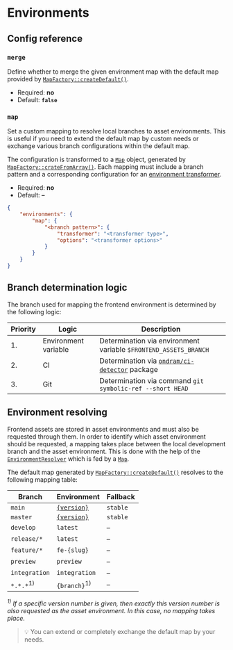 # Environments

## Config reference

### `merge`

Define whether to merge the given environment map with the default
map provided by [`MapFactory::createDefault()`](../../src/Asset/Environment/Map/MapFactory.php).

* Required: **no**
* Default: **`false`**

### `map`

Set a custom mapping to resolve local branches to asset environments.
This is useful if you need to extend the default map by custom needs
or exchange various branch configurations within the default map.

The configuration is transformed to a [`Map`](../../src/Asset/Environment/Map/Map.php)
object, generated by [`MapFactory::crateFromArray()`](../../src/Asset/Environment/Map/MapFactory.php).
Each mapping must include a branch pattern and a corresponding
configuration for an [environment transformer](../components/environment-transformers.md).

* Required: **no**
* Default: **–**

```json
{
    "environments": {
        "map": {
            "<branch pattern>": {
                "transformer": "<transformer type>",
                "options": "<transformer options>"
            }
        }
    }
}
```

## Branch determination logic

The branch used for mapping the frontend environment is determined by the following logic:

| Priority | Logic                | Description                                                      |
|----------|----------------------|------------------------------------------------------------------|
| 1.       | Environment variable | Determination via environment variable `$FRONTEND_ASSETS_BRANCH` |
| 2.       | CI                   | Determination via [`ondram/ci-detector`][1] package              |
| 3.       | Git                  | Determination via command `git symbolic-ref --short HEAD`        |

## Environment resolving

Frontend assets are stored in asset environments and must also be requested through them.
In order to identify which asset environment should be requested, a mapping takes place
between the local development branch and the asset environment. This is done with the
help of the [`EnvironmentResolver`](../../src/Asset/Environment/EnvironmentResolver.php) which
is fed by a [`Map`](../../src/Asset/Environment/Map/Map.php).

The default map generated by [`MapFactory::createDefault()`](../../src/Asset/Environment/Map/MapFactory.php)
resolves to the following mapping table:

| Branch               | Environment                      | Fallback |
|----------------------|----------------------------------|----------|
| `main`               | [`{version}`](source.md#version) | `stable` |
| `master`             | [`{version}`](source.md#version) | `stable` |
| `develop`            | `latest`                         | –        |
| `release/*`          | `latest`                         | –        |
| `feature/*`          | `fe-{slug}`                      | –        |
| `preview`            | `preview`                        | –        |
| `integration`        | `integration`                    | –        |
| `*.*.*`<sup>1)</sup> | `{branch}`<sup>1)</sup>          | –        |

_<sup>1)</sup> If a specific version number is given, then exactly this version number is
also requested as the asset environment. In this case, no mapping takes place._

> :bulb: You can extend or completely exchange the default map by your needs.

[1]: https://packagist.org/packages/ondram/ci-detector
